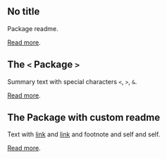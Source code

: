 <!-- markdownlint-disable -->

## No title

Package readme.

[Read more](<packages/no title/README.md>).

## The `<` Package `>`

Summary text with special characters `<`, `>`, `&`.

[Read more](<packages/package/README.md>).

## The Package with custom readme

Text with [link](<packages/package custom readme/README.md>) and [link](<packages/package custom readme/README.md> "title") and footnote and self and self.

[Read more](<packages/package custom readme/CUSTOM.md>).
